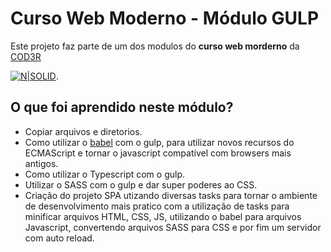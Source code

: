# Curso Web Moderno - Módulo GULP

Este projeto faz parte de um dos modulos do **curso web morderno** da [COD3R](https://www.cod3r.com.br/)

[![N|SOLID](https://s3.amazonaws.com/thinkific-import/220759/OSkIXgBSMGsQ7XYX6bsI_LOGOTIPO-CODER-FUNDOTRANSPARENTE-PRETA.png)](https://www.cod3r.com.br/).

## O que foi aprendido neste módulo?
  - Copiar arquivos e diretorios.
  - Como utilizar o [babel](https://babeljs.io/) com o gulp, para utilizar novos recursos do ECMAScript e tornar o javascript compatível com browsers mais antigos.
  - Como utilizar o Typescript com o gulp.
  - Utilizar o SASS com o gulp e dar super poderes ao CSS.
  - Criação do projeto SPA utizando diversas tasks para tornar o ambiente de desenvolvimento mais pratico com a utilização de tasks para minificar arquivos HTML, CSS, JS, utilizando o babel para arquivos Javascript, convertendo arquivos SASS para CSS e por fim um servidor com auto reload.
  